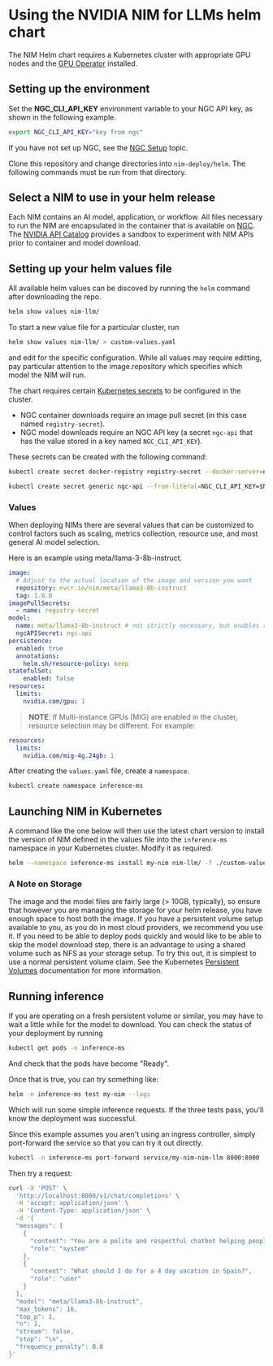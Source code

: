 # Using the NVIDIA NIM for LLMs helm chart

The NIM Helm chart requires a Kubernetes cluster with appropriate GPU nodes and the [GPU Operator](https://github.com/NVIDIA/gpu-operator) installed.


## Setting up the environment

Set the **NGC_CLI_API_KEY** environment variable to your NGC API key, as shown in the following example.

```bash
export NGC_CLI_API_KEY="key from ngc"
```

If you have not set up NGC, see the [NGC Setup](https://ngc.nvidia.com/setup) topic.

[comment]: <> (TODO: update the repo with th real location)

Clone this repository and change directories into `nim-deploy/helm`. The following commands must be run from that directory.

## Select a NIM to use in your helm release

Each NIM contains an AI model, application, or workflow. All files necessary to run the NIM are encapsulated in the container that is available on [NGC](https://ngc.nvidia.com/). The [NVIDIA API Catalog](https://build.nvidia.com) provides a sandbox to experiment with NIM APIs prior to container and model download.

## Setting up your helm values file

All available helm values can be discoved by running the `helm` command after downloading the repo.

```bash
helm show values nim-llm/
```

To start a new value file for a particular cluster, run

```bash
helm show values nim-llm/ > custom-values.yaml
```

and edit for the specific configuration. While all values may require editting, pay particular attention to the image.repository which specifies which model the NIM will run. 

The chart requires certain [Kubernetes secrets](https://kubernetes.io/docs/concepts/configuration/secret/) to be configured in the cluster.

* NGC container downloads require an image pull secret (in this case named `registry-secret`).
* NGC model downloads require an NGC API key (a secret `ngc-api` that has the value stored in a key named `NGC_CLI_API_KEY`).

These secrets can be created with the following command:
```bash
kubectl create secret docker-registry registry-secret --docker-server=nvcr.io --docker-username='$oauthtoken' --docker-password=$NGC_CLI_API_KEY

kubectl create secret generic ngc-api --from-literal=NGC_CLI_API_KEY=$NGC_CLI_API_KEY
```

### Values

When deploying NIMs there are several values that can be customized to control factors such as scaling, metrics collection, resource use, and most general AI model selection.

Here is an example using meta/llama-3-8b-instruct.


```yaml
image:
  # Adjust to the actual location of the image and version you want
  repository: nvcr.io/nim/meta/llama3-8b-instruct
  tag: 1.0.0
imagePullSecrets:
  - name: registry-secret
model:
  name: meta/llama3-8b-instruct # not strictly necessary, but enables running "helm test" below
  ngcAPISecret: ngc-api
persistence:
  enabled: true
  annotations:
    helm.sh/resource-policy: keep
statefulSet:
    enabled: false
resources:
  limits:
    nvidia.com/gpu: 1
```

> **NOTE**: If Multi-instance GPUs (MIG) are enabled in the cluster, resource selection may be different. For example:

```yaml
resources:
  limits:
    nvidia.com/mig-4g.24gb: 1
```

After creating the `values.yaml` file, create a `namespace`.


```bash
kubectl create namespace inference-ms
```

## Launching NIM in Kubernetes

A command like the one below will then use the latest chart version to install the version of NIM defined in the values file into the `inference-ms` namespace in your Kubernetes cluster. Modify it as required.

```bash
helm --namespace inference-ms install my-nim nim-llm/ -f ./custom-values.yaml
```

### A Note on Storage

The image and the model files are fairly large (> 10GB, typically), so ensure that however you are managing the storage for your helm release, you
have enough space to host both the image. If you have a persistent volume setup available to you, as you do in most cloud
providers, we recommend you use it. If you need to be able to deploy pods quickly and would like to be able to skip the model download step, there is an advantage to using a shared volume such as NFS as your storage setup. To try this out, it is simplest to use a normal persistent volume claim. See the Kubernetes [Persistent Volumes](https://kubernetes.io/docs/concepts/storage/persistent-volumes/) documentation for more information.

## Running inference

If you are operating on a fresh persistent volume or similar, you may have to wait a little while for the model to download. You can check the status of your deployment by running

```bash
kubectl get pods -n inference-ms
```
And check that the pods have become "Ready".

Once that is true, you can try something like:

```bash
helm -n inference-ms test my-nim --logs
```

Which will run some simple inference requests. If the three tests pass, you'll know the deployment was successful.

Since this example assumes you aren't using an ingress controller, simply port-forward the service so that you can try it out directly.

```bash
kubectl -n inference-ms port-forward service/my-nim-nim-llm 8000:8000
```

Then try a request:

```bash
curl -X 'POST' \
  'http://localhost:8000/v1/chat/completions' \
  -H 'accept: application/json' \
  -H 'Content-Type: application/json' \
  -d '{
  "messages": [
    {
      "content": "You are a polite and respectful chatbot helping people plan a vacation.",
      "role": "system"
    },
    {
      "content": "What should I do for a 4 day vacation in Spain?",
      "role": "user"
    }
  ],
  "model": "meta/llama3-8b-instruct",
  "max_tokens": 16,
  "top_p": 1,
  "n": 1,
  "stream": false,
  "stop": "\n",
  "frequency_penalty": 0.0
}'
```

